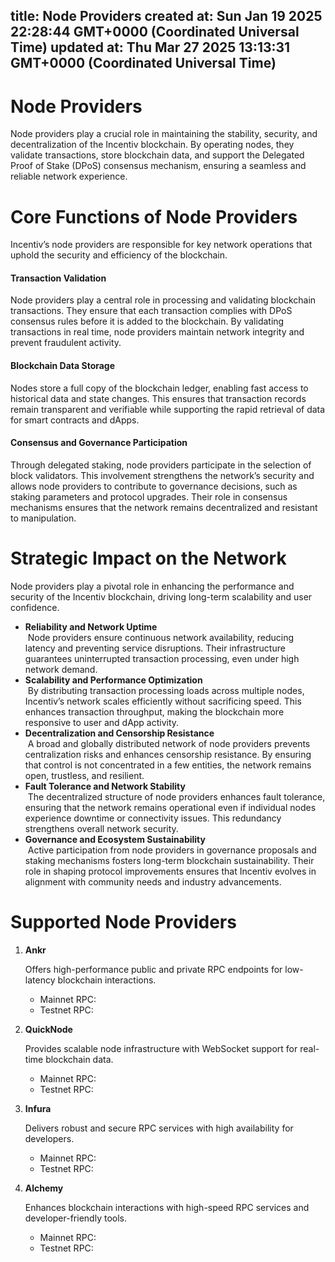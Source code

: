 
title: Node Providers
created at: Sun Jan 19 2025 22:28:44 GMT+0000 (Coordinated Universal Time)
updated at: Thu Mar 27 2025 13:13:31 GMT+0000 (Coordinated Universal Time)
---

# Node Providers

Node providers play a crucial role in maintaining the stability, security, and decentralization of the Incentiv blockchain. By operating nodes, they validate transactions, store blockchain data, and support the Delegated Proof of Stake (DPoS) consensus mechanism, ensuring a seamless and reliable network experience.

# Core Functions of Node Providers

Incentiv’s node providers are responsible for key network operations that uphold the security and efficiency of the blockchain.

#### Transaction Validation

Node providers play a central role in processing and validating blockchain transactions. They ensure that each transaction complies with DPoS consensus rules before it is added to the blockchain. By validating transactions in real time, node providers maintain network integrity and prevent fraudulent activity.

#### Blockchain Data Storage

Nodes store a full copy of the blockchain ledger, enabling fast access to historical data and state changes. This ensures that transaction records remain transparent and verifiable while supporting the rapid retrieval of data for smart contracts and dApps.

#### Consensus and Governance Participation

Through delegated staking, node providers participate in the selection of block validators. This involvement strengthens the network’s security and allows node providers to contribute to governance decisions, such as staking parameters and protocol upgrades. Their role in consensus mechanisms ensures that the network remains decentralized and resistant to manipulation.

# Strategic Impact on the Network

Node providers play a pivotal role in enhancing the performance and security of the Incentiv blockchain, driving long-term scalability and user confidence.

* **Reliability and Network Uptime**\
   Node providers ensure continuous network availability, reducing latency and preventing service disruptions. Their infrastructure guarantees uninterrupted transaction processing, even under high network demand.
* **Scalability and Performance Optimization**\
   By distributing transaction processing loads across multiple nodes, Incentiv’s network scales efficiently without sacrificing speed. This enhances transaction throughput, making the blockchain more responsive to user and dApp activity.
* **Decentralization and Censorship Resistance**\
   A broad and globally distributed network of node providers prevents centralization risks and enhances censorship resistance. By ensuring that control is not concentrated in a few entities, the network remains open, trustless, and resilient.
* **Fault Tolerance and Network Stability**\
   The decentralized structure of node providers enhances fault tolerance, ensuring that the network remains operational even if individual nodes experience downtime or connectivity issues. This redundancy strengthens overall network security.
* **Governance and Ecosystem Sustainability**\
   Active participation from node providers in governance proposals and staking mechanisms fosters long-term blockchain sustainability. Their role in shaping protocol improvements ensures that Incentiv evolves in alignment with community needs and industry advancements.

# Supported Node Providers

1. **Ankr**

   Offers high-performance public and private RPC endpoints for low-latency blockchain interactions.

   * Mainnet RPC:
   * Testnet RPC:

2. **QuickNode**

   Provides scalable node infrastructure with WebSocket support for real-time blockchain data.

   * Mainnet RPC:
   * Testnet RPC:

3. **Infura**

   Delivers robust and secure RPC services with high availability for developers.

   * Mainnet RPC:
   * Testnet RPC:

4. **Alchemy**

   Enhances blockchain interactions with high-speed RPC services and developer-friendly tools.

   * Mainnet RPC:
   * Testnet RPC:

          